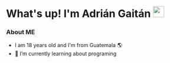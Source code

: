 <h1> What's up! I'm Adrián Gaitán <img src="https://raw.githubusercontent.com/iampavangandhi/iampavangandhi/master/gifs/Hi.gif" width="30px"> </h1>

  ### About ME 
- I am 18 years old and I'm from Guatemala 🌎
- 🌱 I’m currently learning about programing


<!---
adriang-403/adriang-403 is a ✨ special ✨ repository because its `README.md` (this file) appears on your GitHub profile.
You can click the Preview link to take a look at your changes.
--->
